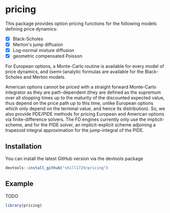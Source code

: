 
# pricing

<!-- badges: start -->
<!-- badges: end -->

This package provides option pricing functions for the following models defining price dynamics:

- [x] Black-Scholes
- [x] Merton's jump diffusion 
- [x] Log-normal mixture diffusion
- [x] geometric compensated Poisson

For European options, a Monte-Carlo routine is available for every model of price dynamics, and (semi-)analytic formulas are available for the Black-Scholes and Merton models.

American options cannot be priced with a straight forward Monte-Carlo integrator as they are path-dependent (they are defined as the supremum over all stopping times up to the maturity of the discounted expected value, thus depend on the price path up to this time, unlike European options which only depend on the terminal value, and hence its distribution). So, we also provide PDE/PIDE methods for pricing European and American options via finite-difference solvers. The FD engines currently only use the implicit-scheme, and for the PIDE solver, an implicit-explicit scheme adjoining a trapezoid integral approximation for the jump-integral of the PIDE.

## Installation

You can install the latest GitHub version via the devtools package

``` r
devtools::install_github("shill1729/pricing")
```

## Example
TODO
``` r
library(pricing)
```

